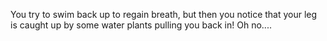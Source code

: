 You try to swim back up to regain breath,
but then you notice that your leg is caught up by some water plants pulling you back in! Oh no....

